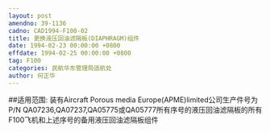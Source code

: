 ```yaml
---
layout: post
amendno: 39-1136
cadno: CAD1994-F100-02
title: 更换液压回油滤隔板(DIAPHRAGM)组件
date: 1994-02-23 00:00:00 +0800
effdate: 1994-02-25 00:00:00 +0800
tag: F100
categories: 民航华东管理局适航处
author: 何正华
---
```


##适用范围:
装有Aircraft Porous media Europe(APME)limited公司生产件号为P/N QA07236,QA07237,QA05775或QA05777所有序号的液压回油滤隔板的所有F100飞机和上述序号的备用液压回油滤隔板组件

